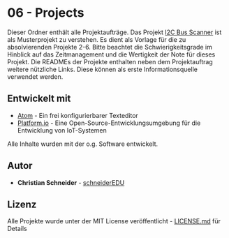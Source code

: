 # 06 - Projects

Dieser Ordner enthält alle Projektaufträge. Das Projekt [I2C Bus Scanner](https://github.com/schneiderEDU/ESP8266-LF10b/tree/master/06%20-%20Projects/01%20-%20I2C%20Bus%20Scanner) ist als Musterprojekt zu verstehen. Es dient als Vorlage für die zu absolvierenden Projekte 2-6. Bitte beachtet die Schwierigkeitsgrade im Hinblick auf das Zeitmanagement und die Wertigkeit der Note für dieses Projekt. Die READMEs der Projekte enthalten neben dem Projektauftrag weitere nützliche Links. Diese können als erste Informationsquelle verwendet werden.

## Entwickelt mit

* [Atom](https://atom.io/) - Ein frei konfigurierbarer Texteditor
* [Platform.io](https://platformio.org/) - Eine Open-Source-Entwicklungsumgebung für die Entwicklung von IoT-Systemen

Alle Inhalte wurden mit der o.g. Software entwickelt.

## Autor

* **Christian Schneider** - [schneiderEDU](https://github.com/schneiderEDU)

## Lizenz

Alle Projekte wurde unter der MIT License veröffentlicht -  [LICENSE.md](LICENSE.md) für Details
